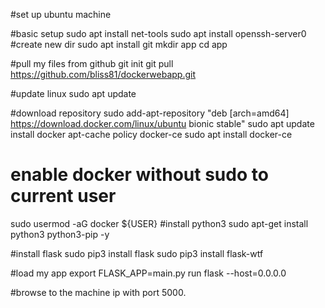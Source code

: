 #set up ubuntu machine 

#basic setup
sudo apt install net-tools
sudo apt install openssh-server0
#create new dir
sudo apt install git
mkdir app
cd app

#pull my files from github
git init
git pull https://github.com/bliss81/dockerwebapp.git

#update linux 
sudo apt update

#download repository
sudo add-apt-repository "deb [arch=amd64] https://download.docker.com/linux/ubuntu bionic stable"
sudo apt update
install docker
apt-cache policy docker-ce
sudo apt install docker-ce

# enable docker without sudo to current user
sudo usermod -aG docker ${USER}
#install python3
sudo apt-get install python3 python3-pip -y

#install flask
sudo pip3 install flask
sudo pip3 install flask-wtf

#load my app
export FLASK_APP=main.py
run flask --host=0.0.0.0

#browse to the machine ip with port 5000.
